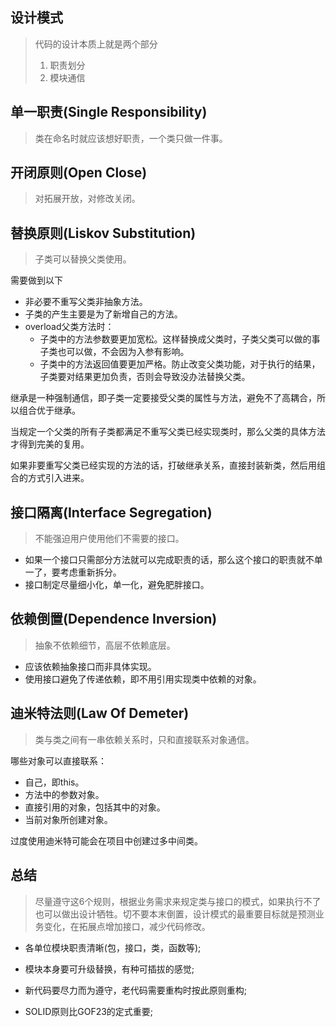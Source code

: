 ## 设计模式

> 代码的设计本质上就是两个部分
>
> 1. 职责划分
> 2. 模块通信



## 单一职责(Single Responsibility)

> 类在命名时就应该想好职责，一个类只做一件事。

## 开闭原则(Open Close)

> 对拓展开放，对修改关闭。

## 替换原则(Liskov Substitution)

> 子类可以替换父类使用。

需要做到以下

- 非必要不重写父类非抽象方法。
- 子类的产生主要是为了新增自己的方法。
- overload父类方法时：
  - 子类中的方法参数要更加宽松。这样替换成父类时，子类父类可以做的事子类也可以做，不会因为入参有影响。
  - 子类中的方法返回值要更加严格。防止改变父类功能，对于执行的结果，子类要对结果更加负责，否则会导致没办法替换父类。

继承是一种强制通信，即子类一定要接受父类的属性与方法，避免不了高耦合，所以组合优于继承。

当规定一个父类的所有子类都满足不重写父类已经实现类时，那么父类的具体方法才得到完美的复用。

如果非要重写父类已经实现的方法的话，打破继承关系，直接封装新类，然后用组合的方式引入进来。

## 接口隔离(Interface Segregation)

> 不能强迫用户使用他们不需要的接口。

- 如果一个接口只需部分方法就可以完成职责的话，那么这个接口的职责就不单一了，要考虑重新拆分。
- 接口制定尽量细小化，单一化，避免肥胖接口。

## 依赖倒置(Dependence Inversion)

> 抽象不依赖细节，高层不依赖底层。

- 应该依赖抽象接口而非具体实现。
- 使用接口避免了传递依赖，即不用引用实现类中依赖的对象。

## 迪米特法则(Law Of Demeter)

> 类与类之间有一串依赖关系时，只和直接联系对象通信。

哪些对象可以直接联系：

- 自己，即this。
- 方法中的参数对象。
- 直接引用的对象，包括其中的对象。
- 当前对象所创建对象。

过度使用迪米特可能会在项目中创建过多中间类。

## 总结

> 尽量遵守这6个规则，根据业务需求来规定类与接口的模式，如果执行不了也可以做出设计牺牲。切不要本末倒置，设计模式的最重要目标就是预测业务变化，在拓展点增加接口，减少代码修改。

- 各单位模块职责清晰(包，接口，类，函数等);

- 模块本身要可升级替换，有种可插拔的感觉;

- 新代码要尽力而为遵守，老代码需要重构时按此原则重构;

- SOLID原则比GOF23的定式重要;

